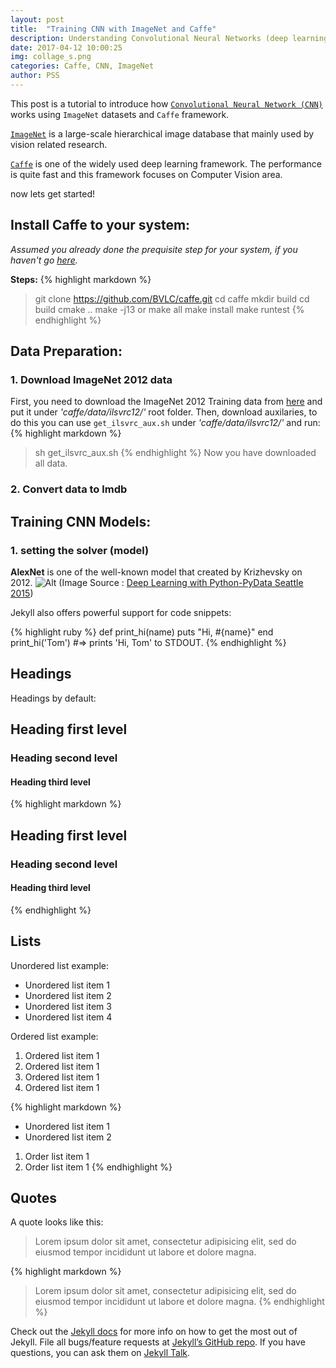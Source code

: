 ```yaml
---
layout: post
title:  "Training CNN with ImageNet and Caffe"
description: Understanding Convolutional Neural Networks (deep learning) work using ImageNet and Caffe Framework.
date: 2017-04-12 10:00:25 
img: collage_s.png
categories: Caffe, CNN, ImageNet
author: PSS
---
```

This post is a tutorial to introduce how [`Convolutional Neural Network (CNN)`](http://cs231n.github.io/convolutional-networks/) works using `ImageNet` datasets and `Caffe` framework.

[`ImageNet`](http://www.image-net.org/) is a large-scale hierarchical image database that mainly used by vision related research.

[`Caffe`](http://caffe.berkeleyvision.org/) is one of the widely used deep learning framework. The performance is quite fast and this framework focuses on Computer Vision area. 

now lets get started!

## Install Caffe to your system:
*Assumed you already done the prequisite step for your system, if you haven't go [here](http://caffe.berkeleyvision.org/installation.html).*

**Steps:**
{% highlight markdown %}
> git clone https://github.com/BVLC/caffe.git
> cd caffe
> mkdir build
> cd build
> cmake ..
> make -j13 or make all
> make install
> make runtest
{% endhighlight %}

## Data Preparation:
### 1. Download ImageNet 2012 data
First, you need to download the ImageNet 2012 Training data from [here](http://image-net.org/challenges/LSVRC/2012/browse-synsets) and put it under *'caffe/data/ilsvrc12/'* root folder.
Then, download auxilaries, to do this you can use `get_ilsvrc_aux.sh` under *'caffe/data/ilsvrc12/'*  and run:
{% highlight markdown %}
> sh get_ilsvrc_aux.sh
{% endhighlight %}
Now you have downloaded all data.
### 2. Convert data to lmdb

## Training CNN Models:
### 1. setting the solver (model)
**AlexNet** is one of the well-known model that created by Krizhevsky on 2012. 
![Alt](alexnet.jpg)
(Image Source : [Deep Learning with Python-PyData Seattle 2015](https://www.slideshare.net/AlexanderKorbonits/deep-learning-with-python-pydata-seattle-2015))



Jekyll also offers powerful support for code snippets:

{% highlight ruby %}
def print_hi(name)
  puts "Hi, #{name}"
end
print_hi('Tom')
#=> prints 'Hi, Tom' to STDOUT.
{% endhighlight %}

## Headings

Headings by default:

## Heading first level
### Heading second level
#### Heading third level

{% highlight markdown %}
## Heading first level
### Heading second level
#### Heading third level
{% endhighlight %}

## Lists

Unordered list example:
* Unordered list item 1
* Unordered list item 2
* Unordered list item 3
* Unordered list item 4

Ordered list example:
1. Ordered list item 1
2. Ordered list item 1
3. Ordered list item 1
4. Ordered list item 1

{% highlight markdown %}
* Unordered list item 1
* Unordered list item 2

1. Order list item 1
2. Order list item 1
{% endhighlight %}


## Quotes

A quote looks like this:

> Lorem ipsum dolor sit amet, consectetur adipisicing elit, sed do eiusmod tempor
incididunt ut labore et dolore magna.

{% highlight markdown %}
> Lorem ipsum dolor sit amet, consectetur adipisicing elit, sed do eiusmod tempor
incididunt ut labore et dolore magna.
{% endhighlight %}

Check out the [Jekyll docs][jekyll-docs] for more info on how to get the most out of Jekyll. File all bugs/feature requests at [Jekyll’s GitHub repo][jekyll-gh]. If you have questions, you can ask them on [Jekyll Talk][jekyll-talk].

[jekyll-docs]: https://jekyllrb.com/docs/home
[jekyll-gh]:   https://github.com/jekyll/jekyll
[jekyll-talk]: https://talk.jekyllrb.com/
